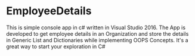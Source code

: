 # EmployeeDetails
This is simple console app in c# written in Visual Studio 2016. The App is developed to get employee details in an Organization and store the details in Generic List and Dictionaries while implementing OOPS Concepts. It's a great way to start your exploration in C#

